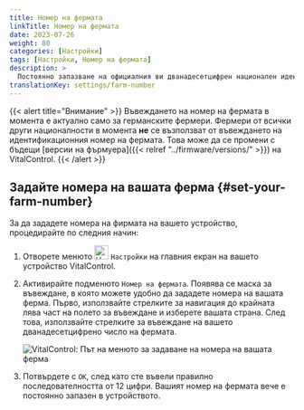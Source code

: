 ```yaml
---
title: Номер на фермата
linkTitle: Номер на фермата
date: 2023-07-26
weight: 80
categories: [Настройки]
tags: [Настройки, Номер на фермата]
description: >
  Постоянно запазване на официалния ви дванадесетцифрен национален идентификационен номер на фермата в устройството VitalControl.
translationKey: settings/farm-number
---
```

{{< alert title="Внимание" >}}
Въвеждането на номер на фермата в момента е актуално само за германските фермери. Фермери от всички други националности в момента **не** се възползват от въвеждането на идентификационния номер на фермата. Това може да се промени с бъдещи [версии на фърмуера]({{< relref "../firmware/versions/" >}}) на VitalControl.
{{< /alert >}}

## Задайте номера на вашата ферма {#set-your-farm-number}

За да зададете номера на фирмата на вашето устройство, процедирайте по следния начин:

1. Отворете менюто <img src="/icons/gear.svg" width="25" align="bottom" alt="Настройки" /> `Настройки` на главния екран на вашето устройство VitalControl.

2. Активирайте подменюто `Номер на фермата`. Появява се маска за въвеждане, в която можете удобно да зададете номера на вашата ферма. Първо, използвайте стрелките за навигация до крайната лява част на полето за въвеждане и изберете вашата страна. След това, използвайте стрелките за въвеждане на вашето дванадесетцифрено число на фермата.

   ![VitalControl: Път на менюто за задаване на номера на вашата ферма](../images/farm-number.png "Задаване на номера на вашата ферма")

3. Потвърдете с `OK`, след като сте въвели правилно последователността от 12 цифри. Вашият номер на фермата вече е постоянно запазен в устройството.
